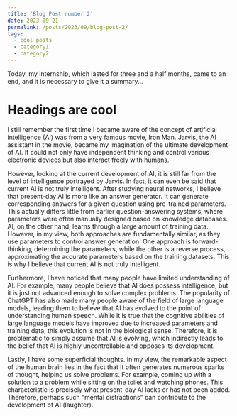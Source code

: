 ```yaml
---
title: 'Blog Post number 2'
date: 2023-09-21
permalink: /posts/2023/09/blog-post-2/
tags:
  - cool posts
  - category1
  - category2
---
```


Today, my internship, which lasted for three and a half months, came to an end, and it is necessary to give it a summary...

Headings are cool
======
I still remember the first time I became aware of the concept of artificial intelligence (AI) was from a very famous movie, Iron Man. Jarvis, the AI assistant in the movie, became my imagination of the ultimate development of AI. It could not only have independent thinking and control various electronic devices but also interact freely with humans.

However, looking at the current development of AI, it is still far from the level of intelligence portrayed by Jarvis. In fact, it can even be said that current AI is not truly intelligent. After studying neural networks, I believe that present-day AI is more like an answer generator. It can generate corresponding answers for a given question using pre-trained parameters. This actually differs little from earlier question-answering systems, where parameters were often manually designed based on knowledge databases. AI, on the other hand, learns through a large amount of training data. However, in my view, both approaches are fundamentally similar, as they use parameters to control answer generation. One approach is forward-thinking, determining the parameters, while the other is a reverse process, approximating the accurate parameters based on the training datasets. This is why I believe that current AI is not truly intelligent.

Furthermore, I have noticed that many people have limited understanding of AI. For example, many people believe that AI does possess intelligence, but it is just not advanced enough to solve complex problems. The popularity of ChatGPT has also made many people aware of the field of large language models, leading them to believe that AI has evolved to the point of understanding human speech. While it is true that the cognitive abilities of large language models have improved due to increased parameters and training data, this evolution is not in the biological sense. Therefore, it is problematic to simply assume that AI is evolving, which indirectly leads to the belief that AI is highly uncontrollable and opposes its development.

Lastly, I have some superficial thoughts. In my view, the remarkable aspect of the human brain lies in the fact that it often generates numerous sparks of thought, helping us solve problems. For example, coming up with a solution to a problem while sitting on the toilet and watching phones. This characteristic is precisely what present-day AI lacks or has not been added. Therefore, perhaps such "mental distractions" can contribute to the development of AI (laughter).
